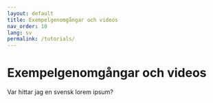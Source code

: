 ```yaml
---
layout: default
title: Exempelgenomgångar och videos
nav_order: 10
lang: sv
permalink: /tutorials/
---
```


# Exempelgenomgångar och videos

Var hittar jag en svensk lorem ipsum?

